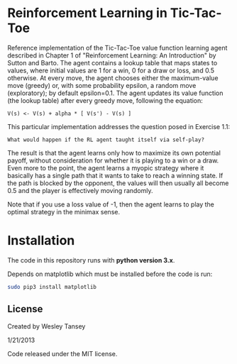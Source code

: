 Reinforcement Learning in Tic-Tac-Toe
=====================================

Reference implementation of the Tic-Tac-Toe value function learning agent described in Chapter 1 of
"Reinforcement Learning: An Introduction" by Sutton and Barto. The agent contains a lookup table that
maps states to values, where initial values are 1 for a win, 0 for a draw or loss, and 0.5 otherwise.
At every move, the agent chooses either the maximum-value move (greedy) or, with some probability
epsilon, a random move (exploratory); by default epsilon=0.1. The agent updates its value function
(the lookup table) after every greedy move, following the equation:

    V(s) <- V(s) + alpha * [ V(s') - V(s) ]

This particular implementation addresses the question posed in Exercise 1.1:

    What would happen if the RL agent taught itself via self-play?

The result is that the agent learns only how to maximize its own potential payoff, without consideration
for whether it is playing to a win or a draw. Even more to the point, the agent learns a myopic strategy
where it basically has a single path that it wants to take to reach a winning state. If the path is blocked
by the opponent, the values will then usually all become 0.5 and the player is effectively moving randomly.

Note that if you use a loss value of -1, then the agent learns to play the optimal strategy in the minimax
sense.

Installation
=====================================

The code in this repository runs with **python version 3.x**.

Depends on matplotlib which must be installed before the code is run:

```sh
sudo pip3 install matplotlib
```

License
-------
Created by Wesley Tansey

1/21/2013

Code released under the MIT license.
